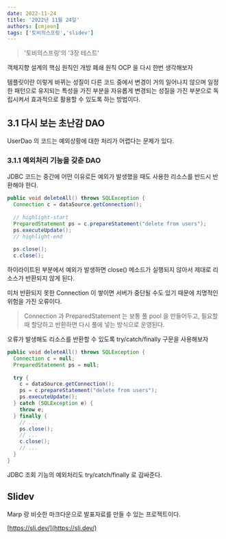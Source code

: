 ```yaml
---
date: 2022-11-24
title: '2022년 11월 24일'
authors: [cmjeon]
tags: ['토비의스프링','slidev']
---
```


> '토비의스프링'의 '3장 테스트'

객체지향 설계의 핵심 원칙인 개방 폐쇄 원칙 OCP 을 다시 한번 생각해보자

템플릿이란 이렇게 바뀌는 성질이 다른 코드 중에서 변경이 거의 일어나지 않으며 일정한 패턴으로 유지되는 특성을 가진 부분을 자유롭게 변경되는 성질을 가진 부분으로 독립시켜서 효과적으로 활용할 수 있도록 하는 방법이다.

## 3.1 다시 보는 초난감 DAO

UserDao 의 코드는 예외상황에 대한 처리가 어렵다는 문제가 있다.

<!--truncate-->

### 3.1.1 예외처리 기능을 갖춘 DAO

JDBC 코드는 중간에 어떤 이유로든 예외가 발생했을 때도 사용한 리소스를 반드시 반환해야 한다.

```java title="UserDao.java"
public void deleteAll() throws SQLException {
  Connection c = dataSource.getConnection();
  
  // highlight-start
  PreparedStatement ps = c.prepareStatement("delete from users");
  ps.executeUpdate();
  // highlight-end
  
  ps.close();
  c.close();
```

하이라이트된 부분에서 예외가 발생하면 close() 메소드가 실행되지 않아서 제대로 리소스가 반환되지 않게 된다.

미처 반환되지 못한 Connection 이 쌓이면 서버가 중단될 수도 있기 때문에 치명적인 위험을 가진 오류이다.

> Connection 과 PreparedStatement 는 보통 풀 pool 을 만들어두고, 필요할 때 할당하고 반환하면 다시 풀에 넣는 방식으로 운영된다.

오류가 발생해도 리소스를 반환할 수 있도록 try/catch/finally 구문을 사용해보자

```java title="UserDao.java"
public void deleteAll() throws SQLException {
  Connection c = null;
  PreparedStatement ps = null;
  
  try {
    c = dataSource.getConnection();
    ps = c.prepareStatement("delete from users");
    ps.executeUpdate();
  } catch (SQLException e) {
    throw e;
  } finally {
    // ...
    ps.close();
    // ...
    c.close();
    // ...
  }
}  
```

JDBC 조회 기능의 예외처리도 try/catch/finally 로 감싸준다.

## Slidev

Marp 랑 비슷한 마크다운으로 발표자료를 만들 수 있는 프로젝트이다.

[https://sli.dev/](https://sli.dev/)